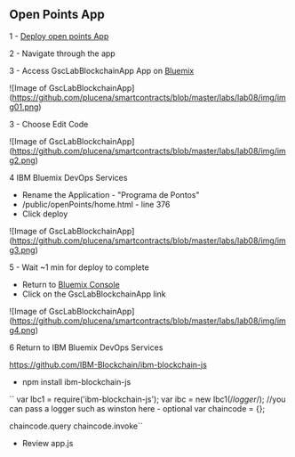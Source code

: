 Open Points App
-----------------

1 - [Deploy open points App](ibm.biz/Bdrp5r)

2 - Navigate through the app

3 - Access 
GscLabBlockchainApp App on [Bluemix](https://console.ng.bluemix.net)

![Image of  GscLabBlockchainApp]
(https://github.com/plucena/smartcontracts/blob/master/labs/lab08/img/img01.png)

3 - Choose Edit Code

![Image of  GscLabBlockchainApp]
(https://github.com/plucena/smartcontracts/blob/master/labs/lab08/img/img2.png)

4  IBM Bluemix DevOps Services
-  Rename the Application - "Programa de Pontos"
- /public/openPoints/home.html - line 376
- Click deploy

![Image of  GscLabBlockchainApp]
(https://github.com/plucena/smartcontracts/blob/master/labs/lab08/img/img3.png)


5 - Wait ~1 min for deploy to complete
- Return to [Bluemix Console](https://console.ng.bluemix.net)
- Click on the GscLabBlockchainApp link

![Image of  GscLabBlockchainApp]
(https://github.com/plucena/smartcontracts/blob/master/labs/lab08/img/img4.png)


6  Return to IBM Bluemix DevOps Services

https://github.com/IBM-Blockchain/ibm-blockchain-js

- npm install ibm-blockchain-js

``
    var Ibc1 = require('ibm-blockchain-js');
    var ibc = new Ibc1(/*logger*/);             //you can pass a logger such as winston here - optional
    var chaincode = {};

chaincode.query
chaincode.invoke``


-  Review app.js






